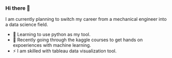 ### Hi there 👋
I am currently planning to switch my career from a mechanical engineer into a data science field.
- 🌱 Learning to use python as my tool.
- 🔭 Recently going through the kaggle courses to get hands on expoeriences with machine learning.
- ⚡ I am skilled with tableau data visualization tool.


<!--
**NajmusShayadat/NajmusShayadat** is a ✨ _special_ ✨ repository because its `README.md` (this file) appears on your GitHub profile.

Here are some ideas to get you started:

- 🔭 I’m currently working on ...
- 🌱 I’m currently learning ...
- 👯 I’m looking to collaborate on ...
- 🤔 I’m looking for help with ...
- 💬 Ask me about ...
- 📫 How to reach me: ...
- 😄 Pronouns: ...
- ⚡ Fun fact: ...
-->
